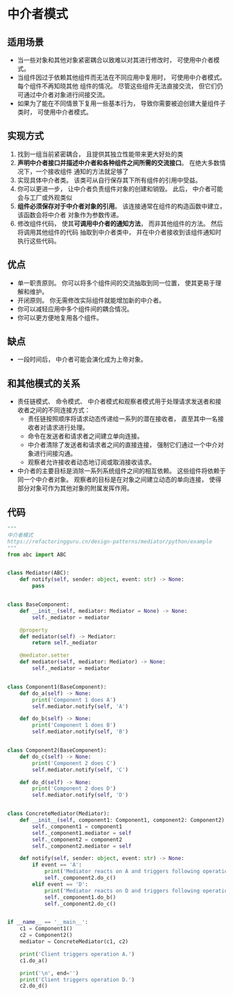 # 中介者模式

## 适用场景
- 当一些对象和其他对象紧密耦合以致难以对其进行修改时， 可使用中介者模式。
- 当组件因过于依赖其他组件而无法在不同应用中复用时， 可使用中介者模式。每个组件不再知晓其他
组件的情况。 尽管这些组件无法直接交流， 但它们仍可通过中介者对象进行间接交流。 
- 如果为了能在不同情景下复用一些基本行为， 导致你需要被迫创建大量组件子类时， 可使用中介者模式。

## 实现方式
1. 找到一组当前紧密耦合， 且提供其独立性能带来更大好处的类
2. **声明中介者接口并描述中介者和各种组件之间所需的交流接口**。 在绝大多数情况下，一个接收组件
通知的方法就足够了
3. 实现具体中介者类。 该类可从自行保存其下所有组件的引用中受益。
4. 你可以更进一步， 让中介者负责组件对象的创建和销毁。 此后， 中介者可能会与工厂或外观类似
5. **组件必须保存对于中介者对象的引用**。 该连接通常在组件的构造函数中建立， 该函数会将中介者
对象作为参数传递。
6. 修改组件代码， 使其**可调用中介者的通知方法**， 而非其他组件的方法。 然后将调用其他组件的代码
抽取到中介者类中， 并在中介者接收到该组件通知时执行这些代码。

## 优点
- 单一职责原则。 你可以将多个组件间的交流抽取到同一位置， 使其更易于理解和维护。
- 开闭原则。 你无需修改实际组件就能增加新的中介者。
- 你可以减轻应用中多个组件间的耦合情况。
- 你可以更方便地复用各个组件。

## 缺点
- 一段时间后， 中介者可能会演化成为上帝对象。

## 和其他模式的关系
- 责任链模式、 命令模式、 中介者模式和观察者模式用于处理请求发送者和接收者之间的不同连接方式：
    - 责任链按照顺序将请求动态传递给一系列的潜在接收者， 直至其中一名接收者对请求进行处理。
    - 命令在发送者和请求者之间建立单向连接。
    - 中介者清除了发送者和请求者之间的直接连接， 强制它们通过一个中介对象进行间接沟通。
    - 观察者允许接收者动态地订阅或取消接收请求。
- 中介者的主要目标是消除一系列系统组件之间的相互依赖。 这些组件将依赖于同一个中介者对象。
 观察者的目标是在对象之间建立动态的单向连接， 使得部分对象可作为其他对象的附属发挥作用。
 
## 代码
```python
"""
中介者模式
https://refactoringguru.cn/design-patterns/mediator/python/example
"""
from abc import ABC


class Mediator(ABC):
    def notify(self, sender: object, event: str) -> None:
        pass


class BaseComponent:
    def __init__(self, mediator: Mediator = None) -> None:
        self._mediator = mediator

    @property
    def mediator(self) -> Mediator:
        return self._mediator

    @mediator.setter
    def mediator(self, mediator: Mediator) -> None:
        self._mediator = mediator


class Component1(BaseComponent):
    def do_a(self) -> None:
        print('Component 1 does A')
        self.mediator.notify(self, 'A')

    def do_b(self) -> None:
        print('Component 1 does B')
        self.mediator.notify(self, 'B')


class Component2(BaseComponent):
    def do_c(self) -> None:
        print('Component 2 does C')
        self.mediator.notify(self, 'C')

    def do_d(self) -> None:
        print('Component 2 does D')
        self.mediator.notify(self, 'D')


class ConcreteMediator(Mediator):
    def __init__(self, component1: Component1, component2: Component2) -> None:
        self._component1 = component1
        self._component1.mediator = self
        self._component2 = component2
        self._component2.mediator = self

    def notify(self, sender: object, event: str) -> None:
        if event == 'A':
            print('Mediator reacts on A and triggers following operations:')
            self._component2.do_c()
        elif event == 'D':
            print('Mediator reacts on D and triggers following operations:')
            self._component1.do_b()
            self._component2.do_c()


if __name__ == '__main__':
    c1 = Component1()
    c2 = Component2()
    mediator = ConcreteMediator(c1, c2)

    print('Client triggers operation A.')
    c1.do_a()

    print('\n', end='')
    print('Client triggers operation D.')
    c2.do_d()

```